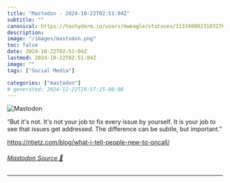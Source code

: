 ```yaml
---
title: "Mastodon - 2024-10-22T02:51:04Z"
subtitle: ""
canonical: https://hachyderm.io/users/mweagle/statuses/113348802310327630
description:
image: "/images/mastodon.png"
toc: false
date: 2024-10-22T02:51:04Z
lastmod: 2024-10-22T02:51:04Z
image: ""
tags: ["Social Media"]

categories: ["mastodon"]
# generated: 2024-12-22T19:57:25-08:00
---
```

![Mastodon](/images/mastodon.png)

<p>“But it&#39;s not. It&#39;s not your job to fix every issue by yourself. It is your job to see that issues get addressed. The difference can be subtle, but important.”</p><p><a href="https://ntietz.com/blog/what-i-tell-people-new-to-oncall/" target="_blank" rel="nofollow noopener noreferrer" translate="no"><span class="invisible">https://</span><span class="ellipsis">ntietz.com/blog/what-i-tell-pe</span><span class="invisible">ople-new-to-oncall/</span></a></p>


###### [Mastodon Source 🐘](https://hachyderm.io/@mweagle/113348802310327630)

___
